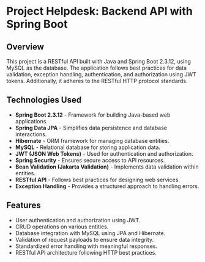 # Project Helpdesk: Backend API with Spring Boot

## Overview

This project is a RESTful API built with Java and Spring Boot 2.3.12, using MySQL as the database. The application follows best practices for data validation, exception handling, authentication, and authorization using JWT tokens. Additionally, it adheres to the RESTful HTTP protocol standards.

## Technologies Used

- **Spring Boot 2.3.12** - Framework for building Java-based web applications.
- **Spring Data JPA** - Simplifies data persistence and database interactions.
- **Hibernate** - ORM framework for managing database entities.
- **MySQL** - Relational database for storing application data.
- **JWT (JSON Web Tokens)** - Used for authentication and authorization.
- **Spring Security** - Ensures secure access to API resources.
- **Bean Validation (Jakarta Validation)** - Implements data validation within entities.
- **RESTful API** - Follows best practices for designing web services.
- **Exception Handling** - Provides a structured approach to handling errors.

## Features

- User authentication and authorization using JWT.
- CRUD operations on various entities.
- Database integration with MySQL using JPA and Hibernate.
- Validation of request payloads to ensure data integrity.
- Standardized error handling with meaningful responses.
- RESTful API architecture following HTTP best practices.
